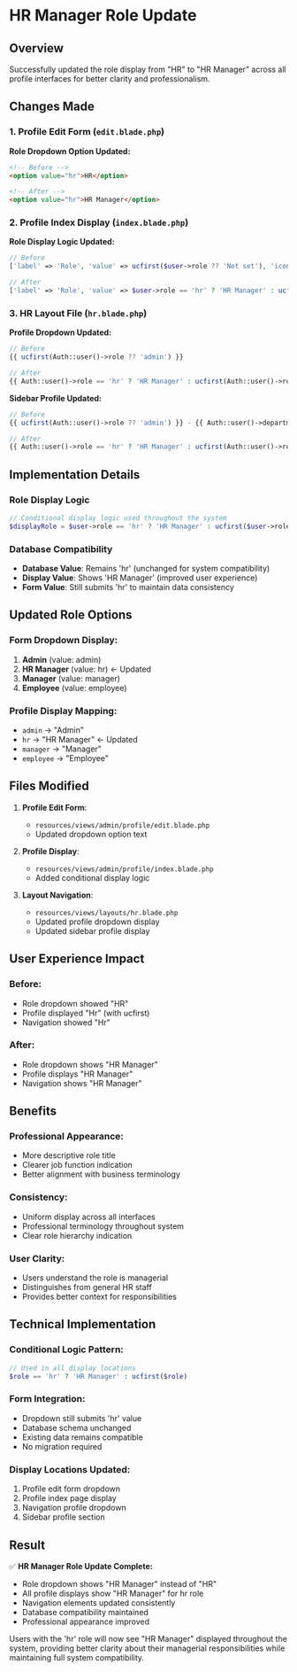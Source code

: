 # HR Manager Role Update

## Overview
Successfully updated the role display from "HR" to "HR Manager" across all profile interfaces for better clarity and professionalism.

## Changes Made

### 1. Profile Edit Form (`edit.blade.php`)

**Role Dropdown Option Updated:**
```html
<!-- Before -->
<option value="hr">HR</option>

<!-- After -->
<option value="hr">HR Manager</option>
```

### 2. Profile Index Display (`index.blade.php`)

**Role Display Logic Updated:**
```php
// Before
['label' => 'Role', 'value' => ucfirst($user->role ?? 'Not set'), 'icon' => 'fas fa-user-tag']

// After
['label' => 'Role', 'value' => $user->role == 'hr' ? 'HR Manager' : ucfirst($user->role ?? 'Not set'), 'icon' => 'fas fa-user-tag']
```

### 3. HR Layout File (`hr.blade.php`)

**Profile Dropdown Updated:**
```php
// Before
{{ ucfirst(Auth::user()->role ?? 'admin') }}

// After
{{ Auth::user()->role == 'hr' ? 'HR Manager' : ucfirst(Auth::user()->role ?? 'admin') }}
```

**Sidebar Profile Updated:**
```php
// Before
{{ ucfirst(Auth::user()->role ?? 'admin') }} - {{ Auth::user()->department ?? 'Administration' }}

// After
{{ Auth::user()->role == 'hr' ? 'HR Manager' : ucfirst(Auth::user()->role ?? 'admin') }} - {{ Auth::user()->department ?? 'Administration' }}
```

## Implementation Details

### Role Display Logic
```php
// Conditional display logic used throughout the system
$displayRole = $user->role == 'hr' ? 'HR Manager' : ucfirst($user->role);
```

### Database Compatibility
- **Database Value**: Remains 'hr' (unchanged for system compatibility)
- **Display Value**: Shows 'HR Manager' (improved user experience)
- **Form Value**: Still submits 'hr' to maintain data consistency

## Updated Role Options

### Form Dropdown Display:
1. **Admin** (value: admin)
2. **HR Manager** (value: hr) ← Updated
3. **Manager** (value: manager)
4. **Employee** (value: employee)

### Profile Display Mapping:
- `admin` → "Admin"
- `hr` → "HR Manager" ← Updated
- `manager` → "Manager"
- `employee` → "Employee"

## Files Modified

1. **Profile Edit Form**:
   - `resources/views/admin/profile/edit.blade.php`
   - Updated dropdown option text

2. **Profile Display**:
   - `resources/views/admin/profile/index.blade.php`
   - Added conditional display logic

3. **Layout Navigation**:
   - `resources/views/layouts/hr.blade.php`
   - Updated profile dropdown display
   - Updated sidebar profile display

## User Experience Impact

### Before:
- Role dropdown showed "HR"
- Profile displayed "Hr" (with ucfirst)
- Navigation showed "Hr"

### After:
- Role dropdown shows "HR Manager"
- Profile displays "HR Manager"
- Navigation shows "HR Manager"

## Benefits

### Professional Appearance:
- More descriptive role title
- Clearer job function indication
- Better alignment with business terminology

### Consistency:
- Uniform display across all interfaces
- Professional terminology throughout system
- Clear role hierarchy indication

### User Clarity:
- Users understand the role is managerial
- Distinguishes from general HR staff
- Provides better context for responsibilities

## Technical Implementation

### Conditional Logic Pattern:
```php
// Used in all display locations
$role == 'hr' ? 'HR Manager' : ucfirst($role)
```

### Form Integration:
- Dropdown still submits 'hr' value
- Database schema unchanged
- Existing data remains compatible
- No migration required

### Display Locations Updated:
1. Profile edit form dropdown
2. Profile index page display
3. Navigation profile dropdown
4. Sidebar profile section

## Result

✅ **HR Manager Role Update Complete:**
- Role dropdown shows "HR Manager" instead of "HR"
- All profile displays show "HR Manager" for hr role
- Navigation elements updated consistently
- Database compatibility maintained
- Professional appearance improved

Users with the 'hr' role will now see "HR Manager" displayed throughout the system, providing better clarity about their managerial responsibilities while maintaining full system compatibility.
